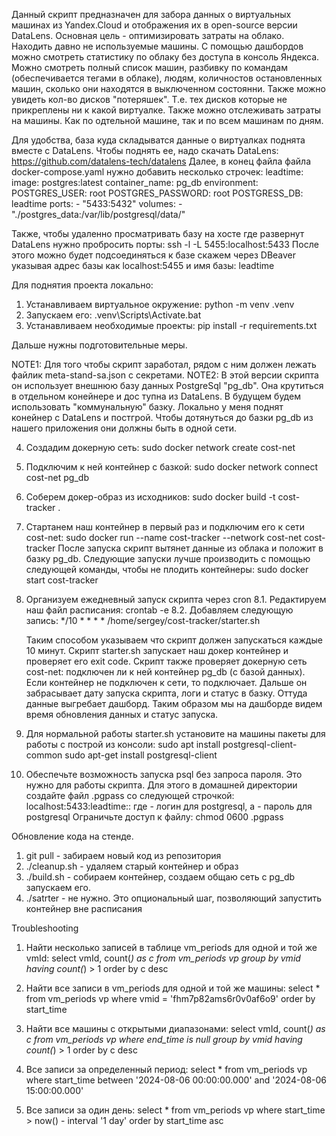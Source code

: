 Данный скрипт предназначен для забора данных о виртуальных машинах из Yandex.Cloud и отображения их в open-source версии DataLens.
Основная цель - оптимизировать затраты на облако. Находить давно не используемые машины.
С помощью дашбордов можно смотреть статистику по облаку без доступа в консоль Яндекса.
Можно смотреть полный список машин, разбивку по командам (обеспечивается тегами в облаке), людям,
количностов остановленных машин, сколько они находятся в выключенном состоянни.
Также можно увидеть кол-во дисков "потеряшек". Т.е. тех дисков которые не прикреплены ни к какой виртуалке.
Также можно отслеживать затраты на машины. Как по одтельной машине, так и по всем машинам по дням.

Для удобства, база куда складыватся данные о виртуалках поднята вместе с DataLens.
Чтобы поднять ее, надо скачать DataLens: https://github.com/datalens-tech/datalens
Далее, в конец файла файла docker-compose.yaml нужно добавить несколько строчек:
  leadtime:
    image: postgres:latest
    container_name: pg_db
    environment:
      POSTGRES_USER: root
      POSTGRES_PASSWORD: root
      POSTGRESS_DB: leadtime
    ports:
      - "5433:5432"
    volumes:
      - "./postgres_data:/var/lib/postgresql/data/"
      
Также, чтобы удаленно просматривать базу на хосте где развернут DataLens нужно пробросить порты:
ssh -l <login> -L 5455:localhost:5433 <ip of host with datalens>
После этого можно будет подсоединяться к базе скажем через DBeaver указывая адрес базы как localhost:5455 и имя базы: leadtime

Для поднятия проекта локально:
1. Устанавливаем виртуальное окружение: python -m venv .venv
2. Запускаем его: .venv\Scripts\Activate.bat
3. Устанавливаем необходимые проекты: pip install -r requirements.txt

Дальше нужны подготовительные меры.

NOTE1: Для того чтобы скрипт заработал, рядом с ним должен лежать файлик meta-stand-sa.json с секретами.
NOTE2: В этой версии скрипта он использует внешнюю базу данных PostgreSql "pg_db".
       Она крутиться в отдельном конейнере и дос
       тупна из DataLens.
       В будущем будем использовать "коммунальную" базку.
       Локально у меня поднят конейнер с DataLens и постгрой.
       Чтобы дотянуться до базки pg_db из нашего приложения они должны быть в одной сети.
       
4. Создадим докерную сеть: sudo docker network create cost-net
5. Подключим к ней контейнер с базкой: sudo docker network connect cost-net pg_db
6. Соберем докер-образ из исходников: sudo docker build -t cost-tracker .
7. Стартанем наш контейнер в первый раз и подключим его к сети cost-net: sudo docker run --name cost-tracker --network cost-net cost-tracker
После запуска скрипт вытянет данные из облака и положит в базку pg_db.
Следующие запуски лучше производить с помощью следующей команды, чтобы не плодить контейнеры: sudo docker start cost-tracker

8. Организуем ежедневный запуск скрипта через cron
   8.1. Редактируем наш файл расписания: crontab -e
   8.2. Добавляем следующую запись:
        */10 * * * * /home/sergey/cost-tracker/starter.sh
        
    Таким способом указываем что скрипт должен запускаться каждые 10 минут.
    Скрипт starter.sh запускает наш докер контейнер и проверяет его exit code.
    Скрипт также проверяет докерную сеть cost-net: подключен ли к ней контейнер pg_db (с базой данных).
    Если контейнер не подключен к сети, то подключает.
    Дальше он забрасывает дату запуска скрипта, логи и статус в базку.
    Оттуда данные выгребает дашборд. Таким образом мы на дашборде видем время обновления данных и статус запуска.

9. Для нормальной работы starter.sh установите на машины пакеты для работы с построй из консоли:
   sudo apt install postgresql-client-common
   sudo apt-get install postgresql-client

10. Обеспечьте возможность запуска psql без запроса пароля. Это нужно для работы скрипта.
    Для этого в домашней директории создайте файл .pgpass со следующей строчкой:
    localhost:5433:leadtime:<login>:<password>
    где <login> - логин для postgresql, а <password> - пароль для postgresql
    Ограничьте доступ к файлу: chmod 0600 .pgpass
    
    
Обновление кода на стенде.
1. git pull       - забираем новый код из репозитория
2. ./cleanup.sh   - удаляем старый контейнер и образ
3. ./build.sh     - собираем контейнер, создаем общаю сеть с pg_db запускаем его.
4. ./satrter      - не нужно. Это опциональный шаг, позволяющий запустить контейнер вне расписания

Troubleshooting

1. Найти несколько записей в таблице vm_periods для одной и той же vmId:
   select vmId, count(*) as c from vm_periods vp group by vmid having count(*) > 1 order by c desc

2. Найти все записи в vm_periods для одной и той же машины:
   select * from vm_periods vp where vmid = 'fhm7p82ams6r0v0af6o9' order by start_time

3. Найти все машины с открытыми диапазонами:
   select vmId, count(*) as c from vm_periods vp where end_time is null group by vmid having count(*) > 1 order by c desc

4. Все записи за определенный период:
   select * from vm_periods vp where start_time between '2024-08-06 00:00:00.000' and '2024-08-06 15:00:00.000'

5. Все записи за один день:
   select * from vm_periods vp where start_time > now() - interval '1 day' order by start_time asc